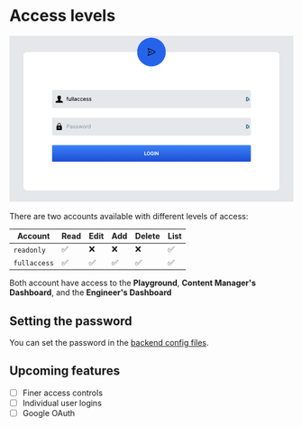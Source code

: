 # Access levels
![Login screen](./login-screenshot.png)

There are two accounts available with different levels of access:

| Account      | Read               | Edit               | Add                | Delete             | List               |
| ------------ | ------------------ | ------------------ | ------------------ | ------------------ | ------------------ |
| `readonly`   | :white_check_mark: | :x:                | :x:                | :x:                | :white_check_mark: |
| `fullaccess` | :white_check_mark: | :white_check_mark: | :white_check_mark: | :white_check_mark: | :white_check_mark: |

Both account have access to the __Playground__, __Content Manager's Dashboard__, and the
__Engineer's Dashboard__


## Setting the password

You can set the password in the
[backend config files](http://localhost:8001/aaq-core/deployment/config-options/).

## Upcoming features

- [ ] Finer access controls
- [ ] Individual user logins
- [ ] Google OAuth

